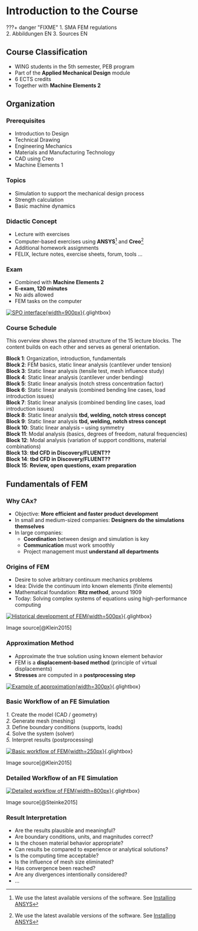 # Introduction to the Course

???+ danger "FIXME"
    1. SMA FEM regulations  
    2. Abbildungen EN
    3. Sources EN
     

## Course Classification

- WING students in the 5th semester, PEB program  
- Part of the **Applied Mechanical Design** module  
- 6 ECTS credits  
- Together with **Machine Elements 2**

## Organization

### Prerequisites

- Introduction to Design  
- Technical Drawing  
- Engineering Mechanics  
- Materials and Manufacturing Technology  
- CAD using Creo  
- Machine Elements 1  

### Topics

- Simulation to support the mechanical design process  
- Strength calculation  
- Basic machine dynamics  

### Didactic Concept

- Lecture with exercises  
- Computer-based exercises using **ANSYS**[^1] and **Creo**[^1]  
- Additional homework assignments  
- FELIX, lecture notes, exercise sheets, forum, tools …

[^1]: We use the latest available versions of the software. See [Installing ANSYS](02_installation_erste_schritte.en.md)

### Exam

- Combined with **Machine Elements 2**  
- **E-exam, 120 minutes**  
- No aids allowed  
- FEM tasks on the computer  

[![SPO interface](media/01_einfuehrung/01_SPO.png){width=900px}](media/01_einfuehrung/01_SPO.png "Excerpt from examination regulations (SPO)"){.glightbox}

### Course Schedule

This overview shows the planned structure of the 15 lecture blocks. The content builds on each other and serves as general orientation.

**Block 1**: Organization, introduction, fundamentals  
**Block 2**: FEM basics, static linear analysis (cantilever under tension)  
**Block 3**: Static linear analysis (tensile test, mesh influence study)  
**Block 4**: Static linear analysis (cantilever under bending)  
**Block 5**: Static linear analysis (notch stress concentration factor)  
**Block 6**: Static linear analysis (combined bending line cases, load introduction issues)  
**Block 7**: Static linear analysis (combined bending line cases, load introduction issues)  
**Block 8**: Static linear analysis **tbd, welding, notch stress concept**  
**Block 9**: Static linear analysis **tbd, welding, notch stress concept**  
**Block 10**: Static linear analysis – using symmetry  
**Block 11**: Modal analysis (basics, degrees of freedom, natural frequencies)  
**Block 12**: Modal analysis (variation of support conditions, material combinations)  
**Block 13**: **tbd CFD in Discovery/FLUENT??**  
**Block 14**: **tbd CFD in Discovery/FLUENT??**  
**Block 15**: **Review, open questions, exam preparation**

## Fundamentals of FEM

### Why CAx?

- Objective: **More efficient and faster product development**
- In small and medium-sized companies: **Designers do the simulations themselves**
- In large companies:
    - **Coordination** between design and simulation is key
    - **Communication** must work smoothly
    - Project management must **understand all departments**

### Origins of FEM

- Desire to solve arbitrary continuum mechanics problems  
- Idea: Divide the continuum into known elements (finite elements)  
- Mathematical foundation: **Ritz method**, around 1909  
- Today: Solving complex systems of equations using high-performance computing  

[![Historical development of FEM](media/01_einfuehrung/01_fem_historie.png){width=500px}](media/01_einfuehrung/01_fem_historie.png "Historical development of FEM"){.glightbox}

<span class="bildquelle">Image source[@Klein2015]</span>

### Approximation Method

- Approximate the true solution using known element behavior  
- FEM is a **displacement-based method** (principle of virtual displacements)  
- **Stresses** are computed in a **postprocessing step**  

[![Example of approximation](media/01_einfuehrung/01_naeherung.png){width=300px}](media/01_einfuehrung/01_naeherung.png "Example of approximation"){.glightbox}

### Basic Workflow of an FE Simulation

*1.* Create the model (CAD / geometry)  
*2.* Generate mesh (meshing)  
*3.* Define boundary conditions (supports, loads)  
*4.* Solve the system (solver)  
*5.* Interpret results (postprocessing)

[![Basic workflow of FEM](media/01_einfuehrung/01_Ablauf_FEM_grob.png){width=250px}](media/01_einfuehrung/01_Ablauf_FEM_grob.png "Basic workflow of FEM"){.glightbox}

<span class="bildquelle">Image source[@Klein2015]</span>

### Detailed Workflow of an FE Simulation

[![Detailed workflow of FEM](media/01_einfuehrung/01_Ablauf_FEM_detailliert.png){width=800px}](media/01_einfuehrung/01_Ablauf_FEM_detailliert.png "Detailed workflow of FEM"){.glightbox}

<span class="bildquelle">Image source[@Steinke2015]</span>

### Result Interpretation

- Are the results plausible and meaningful?  
- Are boundary conditions, units, and magnitudes correct?  
- Is the chosen material behavior appropriate?  
- Can results be compared to experience or analytical solutions?  
- Is the computing time acceptable?  
- Is the influence of mesh size eliminated?  
- Has convergence been reached?  
- Are any divergences intentionally considered?  
- ...
